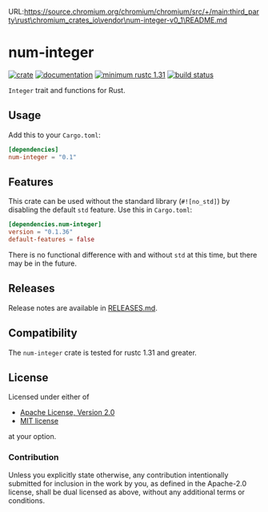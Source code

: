 URL:https://source.chromium.org/chromium/chromium/src/+/main:third_party\rust\chromium_crates_io\vendor\num-integer-v0_1\README.md
# num-integer

[![crate](https://img.shields.io/crates/v/num-integer.svg)](https://crates.io/crates/num-integer)
[![documentation](https://docs.rs/num-integer/badge.svg)](https://docs.rs/num-integer)
[![minimum rustc 1.31](https://img.shields.io/badge/rustc-1.31+-red.svg)](https://rust-lang.github.io/rfcs/2495-min-rust-version.html)
[![build status](https://github.com/rust-num/num-integer/workflows/master/badge.svg)](https://github.com/rust-num/num-integer/actions)

`Integer` trait and functions for Rust.

## Usage

Add this to your `Cargo.toml`:

```toml
[dependencies]
num-integer = "0.1"
```

## Features

This crate can be used without the standard library (`#![no_std]`) by disabling
the default `std` feature.  Use this in `Cargo.toml`:

```toml
[dependencies.num-integer]
version = "0.1.36"
default-features = false
```

There is no functional difference with and without `std` at this time, but
there may be in the future.

## Releases

Release notes are available in [RELEASES.md](RELEASES.md).

## Compatibility

The `num-integer` crate is tested for rustc 1.31 and greater.

## License

Licensed under either of

 * [Apache License, Version 2.0](http://www.apache.org/licenses/LICENSE-2.0)
 * [MIT license](http://opensource.org/licenses/MIT)

at your option.

### Contribution

Unless you explicitly state otherwise, any contribution intentionally submitted
for inclusion in the work by you, as defined in the Apache-2.0 license, shall be
dual licensed as above, without any additional terms or conditions.
